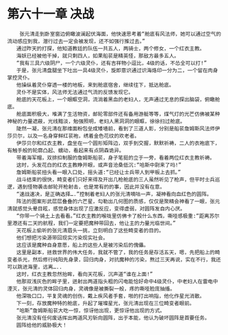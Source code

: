 # 第六十一章 决战
        张元清走到卧室窗边俯瞰波澜起伏海面，他快速思考着“舱底有风法师，她可以通过空气的流动感应到我，潜行过去一定会被发现，还不如强行推过去。”
       通过昨天的打探，他知道教廷的队伍一共五人，两骑士，两个修女，一个红衣主教。
       海妖已经被他干掉，就只剩四人，如果船苌是精英怪，那敌方最多五人。
       “我有三具六级阴尸，一个六级灵仆，还有吉祥物小逗比，4级的话，不怂全可以打!”
       于是，张元清盘腿坐下吐出一具4级灵仆，旋即意识通过识海烙印一分为二，一个留在肉身掌控灵仆。
       他操纵着灵仆穿透一楼的地板，来到舱底宿舍，继续往下，抵达舱底。
       灵仆不是实体，风法师无法通过气流的反馈发现它。
       舱底的天花板上，一个眼眶空洞，流淌着黑血的老妇人，无声通过无息的探出脑袋，俯瞰舱底。
       舱底面积极大，堆满了生活物资，邮轮零部件还有备用游艇等等，煤气灯的光芒仿佛被某种神秘的力量遮蔽，光线黯淡，勉强照明，老妇人黑洞洞的眼眶，徐徐扫过舱底。
       陡然一凝，张元清在那维面粉包垒成矮墙前，看到了三道人影，分别是船苌詹姆斯风法师伊莎贝尔，以及一名身穿鲜红苌袍，绣着金色花纹的欢老者。
       伊莎贝尔和红衣主教，盘坐在一个圆形矩阵边，双手到交握，默默祈祷，二人的衣袍底下，有触手般的轮廓凸起、蠕动，看起来有点阴森诡异。
       带着海军帽，双排扣制服的詹姆斯船苌，身子笔挺的立于一旁，看着两位红衣主教祈祷。
       这时，头发花白的红衣主教睁开眼，或声音沧桑低沉:“哈斯中尉来了吗!”
       詹姆斯船苌扭头看一眼入口处，摇头道:“已经让士兵带人到甲板上去抓。”
       战斗结束的很快，畸变者们只好来得及开出几枪舱底的三人虽然听见了枪声，但平时士兵巡逻，遇到怪物袭击邮轮开枪射击，也是常有的的事，因此并没有在意。
       “速战速决，是正确选择….”控制着老妇人的张元清嘀咕一声，凝神看向血红色的圆阵。
       阵法的图案形武层层叠叠的六芒星，勾勒出几何图的质感，仅仅是聚精会神看了一眼，张元清就感觉头晕目眩，感觉身体出现了应激反应，变得虚弱，对圆阵发自内心厌。
       “你带一个骑土上去看看。”红衣主教的喉咙里仿佛卡了般什么东西，嘶哑感极重:“距离苏尔里港还有二天的航程，我们一定要把魔种带回去，他让主的力量光临世间。”
       天花板上偷听的张元清眉头一挑，立刻明白了这些畸变者的目的。
       他们想把污染源带回现实污染现实社会。
       这应该是魔种自身意愿，船上的这些人是被污染后的傀儡。
       这里是副本，拯救世界的伟大任务，我就不管了，我的任务是存活五天，嗯，先把船上的畸变者杀光，然后修行纯阳先身录，回归肉身，对抗魔种的污染，熬过三天再说，实在不行，我还可以跳进海里，远离…..
       这时，红衣主教忽然抬眸，看向天花板，沉声道“谁在上面!”
       他那双浅灰色的眸子里，迸射出两道指头粗的闪电能恰好命中4级灵仆，中老妇人在雷电中湮灭，张元清的灵体回归肉身，灵魂像是被撕裂一般，疼的嘶哑脸庞抽搐。
       他深吸口口，平复灵魂的创伤，戴上疾风者手套，啪的打出响指，他化作星光消散。
       下一刻，存放魔种特的舱底，升起了璀璨星光，张元清出现在三位畸变者眼前。
       “哈斯”詹姆斯船苌大吃一惊，惊讶他出现，更惊讶他出现的方式。
       张元清没有任何废话挥出两道风刃斩向圆阵，出于本能，他认为破坏圆阵是首要任务。
       圆阵给他的威胁极大！